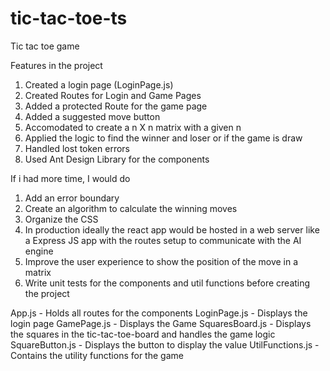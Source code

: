 # tic-tac-toe-ts
Tic tac toe game

Features in the project

1. Created a login page (LoginPage.js)
2. Created Routes for Login and Game Pages
3. Added a protected Route for the game page
4. Added a suggested move button
5. Accomodated to create a n X n matrix with a given n
6. Applied the logic to find the winner and loser or if the game is draw
7. Handled lost token errors
8. Used Ant Design Library for the components

If i had more time, I would do

1. Add an error boundary
2. Create an algorithm to calculate the winning moves
3. Organize the CSS
4. In production ideally the react app would be hosted in a web server like a Express JS app with the routes setup to communicate with the AI engine
5. Improve the user experience to show the position of the move in a matrix
6. Write unit tests for the components and util functions before creating the project

App.js - Holds all routes for the components
LoginPage.js - Displays the login page
GamePage.js - Displays the Game
SquaresBoard.js - Displays the squares in the tic-tac-toe-board and handles the game logic
SquareButton.js - Displays the button to display the value
UtilFunctions.js - Contains the utility functions for the game
